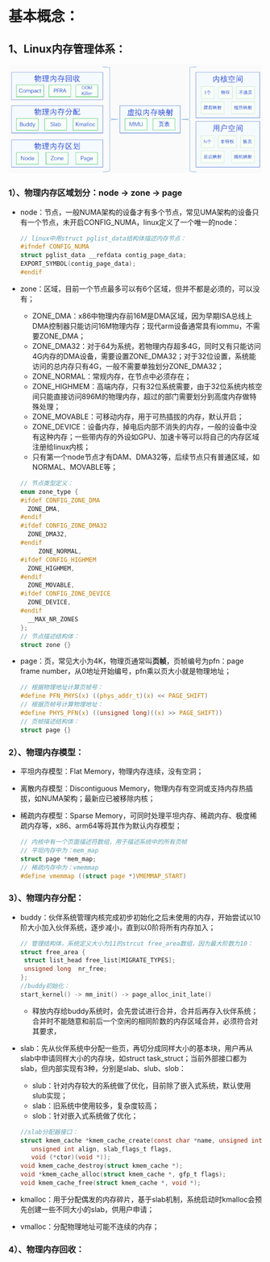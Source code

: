 # 基本概念：                                                                                                                                                                                                                                                                                                                                                                                                                                                                                                                                                                                                   

## 1、Linux内存管理体系：

![](.pictures/indtroduction-20250418152338.png)

### 1）、物理内存区域划分：node -> zone -> page

- node：节点，一般NUMA架构的设备才有多个节点，常见UMA架构的设备只有一个节点，未开启CONFIG_NUMA，linux定义了一个唯一的node：

  ```c
  // linux中用struct pglist_data结构体描述内存节点：
  #ifndef CONFIG_NUMA
  struct pglist_data __refdata contig_page_data;
  EXPORT_SYMBOL(contig_page_data);
  #endif
  ```

- zone：区域，目前一个节点最多可以有6个区域，但并不都是必须的，可以没有；

  - ZONE_DMA：x86中物理内存前16M是DMA区域，因为早期ISA总线上DMA控制器只能访问16M物理内存；现代arm设备通常具有iommu，不需要ZONE_DMA；
  - ZONE_DMA32：对于64为系统，若物理内存超多4G，同时又有只能访问4G内存的DMA设备，需要设置ZONE_DMA32；对于32位设置，系统能访问的总内存只有4G，一般不需要单独划分ZONE_DMA32；
  - ZONE_NORMAL：常规内存，在节点中必须存在；
  - ZONE_HIGHMEM：高端内存，只有32位系统需要，由于32位系统内核空间只能直接访问896M的物理内存，超过的部门需要划分到高度内存做特殊处理；
  - ZONE_MOVABLE：可移动内存，用于可热插拔的内存，默认开启；
  - ZONE_DEVICE：设备内存，掉电后内部不消失的内存，一般的设备中没有这种内存；一些带内存的外设如GPU、加速卡等可以将自己的内存区域注册给linux内核；
  - 只有第一个node节点才有DAM、DMA32等，后续节点只有普通区域，如NORMAL、MOVABLE等；

  ```c
  // 节点类型定义：
  enum zone_type {
  #ifdef CONFIG_ZONE_DMA
  	ZONE_DMA,
  #endif
  #ifdef CONFIG_ZONE_DMA32
  	ZONE_DMA32,
  #endif
       ZONE_NORMAL,
  #ifdef CONFIG_HIGHMEM
  	ZONE_HIGHMEM,
  #endif
  	ZONE_MOVABLE,
  #ifdef CONFIG_ZONE_DEVICE
  	ZONE_DEVICE,
  #endif
  	__MAX_NR_ZONES
  };
  // 节点描述结构体：
  struct zone {}
  ```

- page：页，常见大小为4K，物理页通常叫**页帧**，页帧编号为pfn：page frame number，从0地址开始编号，pfn乘以页大小就是物理地址；

  ```c
  // 根据物理地址计算页帧号：
  #define PFN_PHYS(x) ((phys_addr_t)(x) << PAGE_SHIFT)
  // 根据页帧号计算物理地址：
  #define PHYS_PFN(x) ((unsigned long)((x) >> PAGE_SHIFT))
  // 页帧描述结构体：
  struct page {}
  ```
  

### 2）、物理内存模型：

- 平坦内存模型：Flat Memory，物理内存连续，没有空洞；

- 离散内存模型：Discontiguous Memory，物理内存有空洞或支持内存热插拔，如NUMA架构；最新应已被移除内核；

- 稀疏内存模型：Sparse Memory，可同时处理平坦内存、稀疏内存、极度稀疏内存等，x86、arm64等将其作为默认内存模型；

  ```c
  // 内核中有一个页面描述符数组，用于描述系统中的所有页帧
  // 平坦内存中为：mem_map
  struct page *mem_map;
  // 稀疏内存中为：vmemmap
  #define vmemmap ((struct page *)VMEMMAP_START)
  ```

### 3）、物理内存分配：

- buddy：伙伴系统管理内核完成初步初始化之后未使用的内存，开始尝试以10阶大小加入伙伴系统，逐步减小，直到以0阶将所有内存加入；

  ```c
  // 管理结构体，系统定义大小为11的strcut free_area数组，因为最大阶数为10：
  struct free_area {
   struct list_head free_list[MIGRATE_TYPES];
   unsigned long  nr_free;
  };
  //buddy初始化：
  start_kernel() -> mm_init() -> page_alloc_init_late()
  ```

  - 释放内存给buddy系统时，会先尝试进行合并，合并后再存入伙伴系统；合并时不能随意和前后一个空闲的相同阶数的内存区域合并，必须符合对其要求，

- slab：先从伙伴系统中分配一些页，再切分成同样大小的基本块，用户再从slab中申请同样大小的内存块，如struct task_struct；当前外部接口都为slab，但内部实现有3种，分别是slab、slub、slob：

  - slub：针对内存较大的系统做了优化，目前除了嵌入式系统，默认使用slub实现；
  - slab：旧系统中使用较多，复杂度较高；
  - slob：针对嵌入式系统做了优化；

  ```c
  //slab分配器接口：
  struct kmem_cache *kmem_cache_create(const char *name, unsigned int size,
     unsigned int align, slab_flags_t flags,
     void (*ctor)(void *));
  void kmem_cache_destroy(struct kmem_cache *);
  void *kmem_cache_alloc(struct kmem_cache *, gfp_t flags);
  void kmem_cache_free(struct kmem_cache *, void *);
  ```

- kmalloc：用于分配偶发的内存碎片，基于slab机制，系统启动时kmalloc会预先创建一些不同大小的slab，供用户申请；

- vmalloc：分配物理地址可能不连续的内存；

### 4）、物理内存回收：
